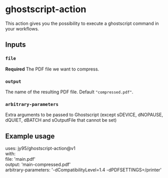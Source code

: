 # ghostscript-action

This action gives you the possibility to execute a ghostscript command in your workflows.

## Inputs

### `file`

**Required** The PDF file we want to compress.

### `output`

The name of the resulting PDF file.  Default `"compressed.pdf"`.

### `arbitrary-parameters`

Extra arguments to be passed to Ghostscript (except sDEVICE, dNOPAUSE, dQUIET, dBATCH and sOutputFile that cannot be set)

## Example usage

uses: jy95/ghostscript-action@v1  
with:  
  file: 'main.pdf'  
  output: 'main-compressed.pdf'  
  arbitrary-parameters: '-dCompatibilityLevel=1.4 -dPDFSETTINGS=/printer'  